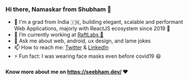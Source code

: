### Hi there, Namaskar from Shubham 👋

- 👦 I'm a grad from India 🇮🇳, building elegant, scalable and performant Web Applications, majorly with ReactJS ecosystem since 2019 🚀
- 🔭 I’m currently working at [RaftLabs 🛶](https://raftlabs.co/?utm_source=shubham-github) 
- 💬 Ask me about web, android, ux design, and lame jokes
- 📫 How to reach me: [Twitter](https://twitter.com/seebhams) & [LinkedIn](https://www.linkedin.com/in/seebham/)
- ⚡ Fun fact: I was wearing face masks even before covid19 😆
#### Know more about me on https://seebham.dev/ ❤️
